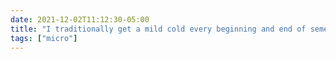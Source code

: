 ```yaml
---
date: 2021-12-02T11:12:30-05:00
title: "I traditionally get a mild cold every beginning and end of semester, which has always been a pain but has become anxiety-inducing these past two years."
tags: ["micro"]
---
```

